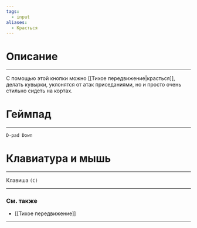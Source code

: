 ```yaml
---
tags:
  - input
aliases:
  - Красться
---
```

# Описание
___
С помощью этой кнопки можно [[Тихое передвижение|красться]], делать кувырки, уклонятся от атак приседаниями, но и просто очень стильно сидеть на кортах.
# Геймпад
___
`D-pad Down`
# Клавиатура и мышь
___
Клавиша `(С)`
___
### См. также
- [[Тихое передвижение]]
___